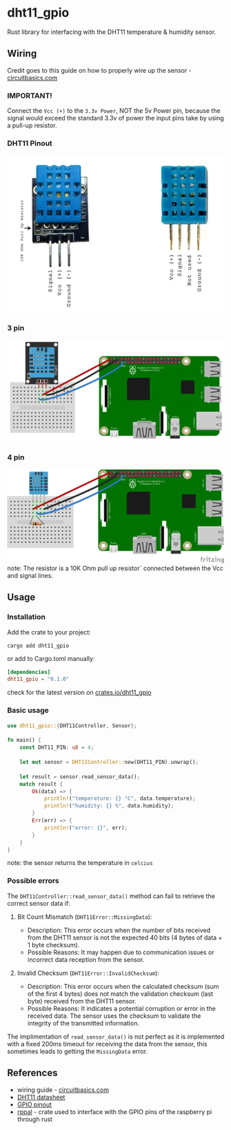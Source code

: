 # dht11_gpio

Rust library for interfacing with the DHT11 temperature & humidity sensor.

## Wiring

Credit goes to this guide on how to properly wire up the sensor  - [circuitbasics.com](https://www.circuitbasics.com/how-to-set-up-the-dht11-humidity-sensor-on-the-raspberry-pi/)

### IMPORTANT!

Connect the `Vcc (+)` to the `3.3v Power`, NOT the 5v Power pin, because the signal would exceed the standard 3.3v of power the input pins take by using a pull-up resistor.


### DHT11 Pinout
<img src="imgs/DHT11-pinout.jpg">

### 3 pin
<img src="imgs/DHT11-3pin.png">

### 4 pin
<img src="imgs/DHT11-4pin.png">
note: The resistor is a 10K Ohm pull up resistor` connected between the Vcc and signal lines.

## Usage

### Installation

Add the crate to your project:

```shell
cargo add dht11_gpio
```

or add to Cargo.toml manually:

```toml
[dependencies]
dht11_gpio = "0.1.0"
```

check for the latest version on [crates.io/dht11_gpio](https://www.crates.io/dht11_gpio)

### Basic usage

```rust
use dht11_gpio::{DHT11Controller, Sensor};

fn main() {
    const DHT11_PIN: u8 = 4;

    let mut sensor = DHT11Controller::new(DHT11_PIN).unwrap();

    let result = sensor.read_sensor_data();
    match result {
        Ok(data) => {
            println!("temperature: {} °C", data.temperature);
            println!("humidity: {} %", data.humidity);
        }
        Err(err) => {
            println!("error: {}", err);
        }
    }
}


```
note: the sensor returns the temperature in `celcius`


### Possible errors

The `DHT11Controller::read_sensor_data()` method can fail to retrieve the correct sensor data if:


1. Bit Count Mismatch (`DHT11Error::MissingData`):
    - Description: This error occurs when the number of bits received from the DHT11 sensor is not the expected 40 bits (4 bytes of data + 1 byte checksum).
    - Possible Reasons: It may happen due to communication issues or incorrect data reception from the sensor.

2. Invalid Checksum (`DHT11Error::InvalidChecksum`):
    - Description: This error occurs when the calculated checksum (sum of the first 4 bytes) does not match the validation checksum (last byte) received from the DHT11 sensor.
    - Possible Reasons: It indicates a potential corruption or error in the received data. The sensor uses the checksum to validate the integrity of the transmitted information.

The implimentation of `read_sensor_data()` is not perfect as it is implemented with a fixed 200ms timeout for receiving the data from the sensor, this sometimes leads to getting the `MissingData` error.


## References
- wiring guide - [circuitbasics.com](https://www.circuitbasics.com/how-to-set-up-the-dht11-humidity-sensor-on-the-raspberry-pi/)
- [DHT11 datasheet](https://www.mouser.com/datasheet/2/758/DHT11-Technical-Data-Sheet-Translated-Version-1143054.pdf)
- [GPIO pinout](https://pinout.xyz/pinout/pin7_gpio4/)
- [rppal](https://docs.golemparts.com/rppal/) - crate used to interface with the GPIO pins of the raspberry pi through rust